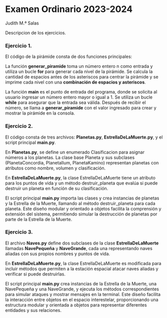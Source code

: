 # Examen Ordinario 2023-2024
 Judith M.ª Salas

Descripcion de los ejercicios.

### Ejercicio 1.

El código de la pirámide consta de dos funciones principales:

La función **generar_piramide** toma un número entero n como entrada y utiliza un bucle **for** para generar cada nivel de la pirámide. Se calcula la cantidad de espacios antes de los asteriscos para centrar la pirámide y se imprime cada nivel con una **combinación de espacios y asteriscos**. 

La función **main** es el punto de entrada del programa, donde se solicita al usuario ingresar un número entero mayor o igual a 1. Se utiliza un bucle **while** para asegurar que la entrada sea válida. Después de recibir el número, se llama a **generar_piramide** con el valor ingresado para crear y mostrar la pirámide en la consola.

### Ejercicio 2.
El código consta de tres archivos: **Planetas.py**, **EstrellaDeLaMuerte.py**, y el script principal **main.py**. 

En **Planetas.py**, se define un enumerado Clasificacion para asignar números a los planetas. La clase base Planeta y sus subclases (PlanetaConcordia, PlanetaIlum, PlanetaKamino) representan planetas con atributos como nombre, volumen y clasificación. 

En **EstrellaDeLaMuerte.py**, la clase EstrellaDeLaMuerte tiene un atributo para los puntos de vida y un método destruir_planeta que evalúa si puede destruir un planeta en función de su clasificación. 

El script principal **main.py** importa las clases y crea instancias de planetas y la Estrella de la Muerte, llamando al método destruir_planeta para cada planeta. Este diseño modular y orientado a objetos facilita la comprensión y extensión del sistema, permitiendo simular la destrucción de planetas por parte de la Estrella de la Muerte.

### Ejercicio 3.

El archivo **Naves.py** define dos subclases de la clase **EstrellaDeLaMuerte** llamadas **NavePequeña** y **NaveGrande**, cada una representando naves aliadas con sus propios nombres y puntos de vida. 

En **EstrellaDeLaMuerte.py**, la clase EstrellaDeLaMuerte es modificada para incluir métodos que permiten a la estación espacial atacar naves aliadas y verificar si puede destruirlas. 

El script principal **main.py** crea instancias de la Estrella de la Muerte, una NavePequeña y una NaveGrande, y ejecuta los métodos correspondientes para simular ataques y mostrar mensajes en la terminal. Este diseño facilita la interacción entre objetos en el espacio interestelar, proporcionando una estructura modular y orientada a objetos para representar diferentes entidades y sus relaciones.

